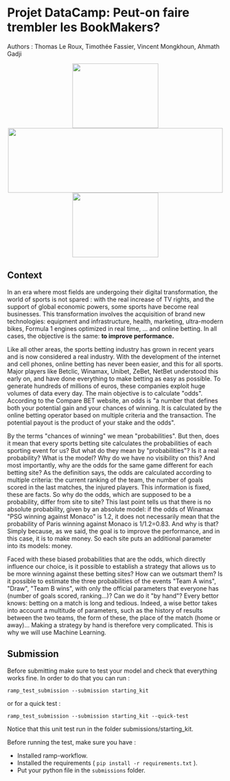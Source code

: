 # Projet DataCamp: Peut-on faire trembler les BookMakers?
Authors : Thomas Le Roux, Timothée Fassier, Vincent Mongkhoun, Ahmath Gadji 
<p align="center">
	<img width="200px" height="150px" src="https://upload.wikimedia.org/wikipedia/commons/6/6e/Football_%28soccer_ball%29.svg" />
	<img width="500" height="150" src="https://upload.wikimedia.org/wikipedia/commons/5/55/Parions_Sport_Logo_%282019%29.png" />
	<img width="200px" height="150px" src="https://upload.wikimedia.org/wikipedia/commons/f/fe/Logo_Betclic_2019.svg" />
	
</p>

## Context

In an era where most fields are undergoing their digital transformation, the world of sports is not spared : with the real increase of TV rights, and the support of global economic powers, some sports have become real businesses. This transformation involves the acquisition of brand new technologies: equipment and infrastructure, health, marketing, ultra-modern bikes, Formula 1 engines optimized in real time, ... and online betting. In all cases, the objective is the same: **to improve performance.**

Like all other areas, the sports betting industry has grown in recent years and is now considered a real industry. With the development of the internet and cell phones, online betting has never been easier, and this for all sports. Major players like Betclic, Winamax, Unibet, ZeBet, NetBet understood this early on, and have done everything to make betting as easy as possible. To generate hundreds of millions of euros, these companies exploit huge volumes of data every day. The main objective is to calculate "odds". According to the Compare BET website, an odds is "a number that defines both your potential gain and your chances of winning. It is calculated by the online betting operator based on multiple criteria and the transaction. The potential payout is the product of your stake and the odds".

By the terms "chances of winning" we mean "probabilities". But then, does it mean that every sports betting site calculates the probabilities of each sporting event for us? But what do they mean by "probabilities"? Is it a real probability? What is the model? Why do we have no visibility on this? And most importantly, why are the odds for the same game different for each betting site? As the definition says, the odds are calculated according to multiple criteria: the current ranking of the team, the number of goals scored in the last matches, the injured players. This information is fixed, these are facts. So why do the odds, which are supposed to be a probability, differ from site to site? This last point tells us that there is no absolute probability, given by an absolute model: if the odds of Winamax "PSG winning against Monaco" is 1.2, it does not necessarily mean that the probability of Paris winning against Monaco is 1/1.2=0.83. And why is that? Simply because, as we said, the goal is to improve the performance, and in this case, it is to make money. So each site puts an additional parameter into its models: money.

Faced with these biased probabilities that are the odds, which directly influence our choice, is it possible to establish a strategy that allows us to be more winning against these betting sites? How can we outsmart them? Is it possible to estimate the three probabilities of the events "Team A wins", "Draw", "Team B wins", with only the official parameters that everyone has (number of goals scored, ranking...)? Can we do it "by hand"? Every bettor knows: betting on a match is long and tedious. Indeed, a wise bettor takes into account a multitude of parameters, such as the history of results between the two teams, the form of these, the place of the match (home or away)... Making a strategy by hand is therefore very complicated. This is why we will use Machine Learning.



## Submission

Before submitting make sure to test your model and check that everything works fine. 
In order to do that you can run : 

`ramp_test_submission --submission starting_kit` 

or for a quick test : 

`ramp_test_submission --submission starting_kit --quick-test`


Notice that this unit test run in the folder submissions/starting_kit.

Before running the test, make sure you have :
* Installed ramp-workflow.
* Installed the requirements ( `pip install -r requirements.txt` ).
* Put your python file in the `submissions` folder.

 
